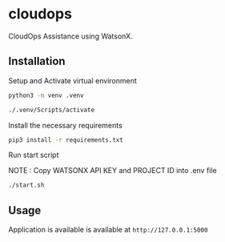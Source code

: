 # cloudops
CloudOps Assistance using WatsonX.

## Installation
Setup and Activate virtual environment

```bash
python3 -m venv .venv

./.venv/Scripts/activate
```

Install the necessary requirements

```bash
pip3 install -r requirements.txt
```
Run start script

NOTE : Copy WATSONX API KEY and PROJECT ID into .env file

```bash
./start.sh
```


## Usage
Application is available is available at ```http://127.0.0.1:5000 ```


